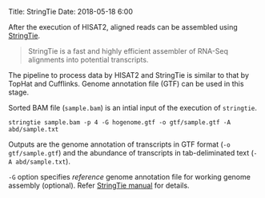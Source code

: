 Title: StringTie
Date: 2018-05-18 6:00

After the execution of HISAT2, aligned reads can be assembled using [StringTie](http://www.ccb.jhu.edu/software/stringtie/).

> StringTie is a fast and highly efficient assembler of RNA-Seq alignments into potential transcripts.

The pipeline to process data by HISAT2 and StringTie is similar to that by TopHat and Cufflinks. Genome annotation file (GTF) can be used in this stage.

Sorted BAM file (`sample.bam`) is an intial input of the execution of `stringtie`.

```
stringtie sample.bam -p 4 -G hogenome.gtf -o gtf/sample.gtf -A abd/sample.txt
```

Outputs are the genome annotation of transcripts in GTF format (`-o gtf/sample.gtf`) and the abundance of transcripts in tab-deliminated text (`-A abd/sample.txt`).

`-G` option specifies *reference* genome annotation file for working genome assembly (optional). Refer [StringTie manual](http://www.ccb.jhu.edu/software/stringtie/index.shtml?t=manual) for details.
